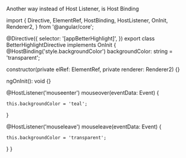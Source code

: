 Another way instead of Host Listener, is Host Binding

import {
Directive,
ElementRef,
HostBinding,
HostListener,
OnInit,
Renderer2,
} from '@angular/core';

@Directive({
selector: '[appBetterHighlight]',
})
export class BetterHighlightDirective implements OnInit {
@HostBinding('style.backgroundColor') backgroundColor: string = 'transparent';

constructor(private elRef: ElementRef, private renderer: Renderer2) {}

ngOnInit(): void {}

@HostListener('mouseenter') mouseover(eventData: Event) {

    this.backgroundColor = 'teal';

}

@HostListener('mouseleave') mouseleave(eventData: Event) {

    this.backgroundColor = 'transparent';

}
}
